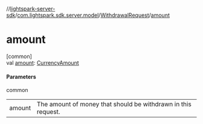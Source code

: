 //[lightspark-server-sdk](../../../index.md)/[com.lightspark.sdk.server.model](../index.md)/[WithdrawalRequest](index.md)/[amount](amount.md)

# amount

[common]\
val [amount](amount.md): [CurrencyAmount](../-currency-amount/index.md)

#### Parameters

common

| | |
|---|---|
| amount | The amount of money that should be withdrawn in this request. |
